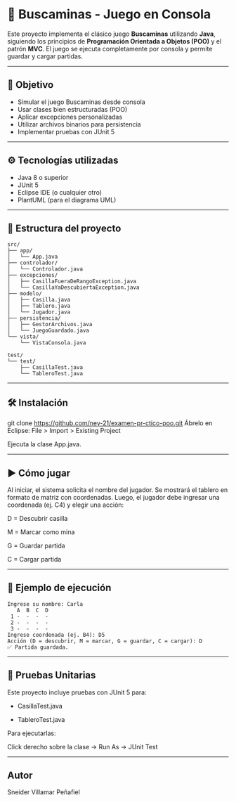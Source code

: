 # 🧨 Buscaminas - Juego en Consola

Este proyecto implementa el clásico juego **Buscaminas** utilizando **Java**, siguiendo los principios de **Programación Orientada a Objetos (POO)** y el patrón **MVC**. El juego se ejecuta completamente por consola y permite guardar y cargar partidas.

---

## 🎯 Objetivo

- Simular el juego Buscaminas desde consola
- Usar clases bien estructuradas (POO)
- Aplicar excepciones personalizadas
- Utilizar archivos binarios para persistencia
- Implementar pruebas con JUnit 5

---

## ⚙️ Tecnologías utilizadas

- Java 8 o superior
- JUnit 5
- Eclipse IDE (o cualquier otro)
- PlantUML (para el diagrama UML)

---

## 📁 Estructura del proyecto

```plaintext
src/
├── app/
│   └── App.java
├── controlador/
│   └── Controlador.java
├── excepciones/
│   ├── CasillaFueraDeRangoException.java
│   └── CasillaYaDescubiertaException.java
├── modelo/
│   ├── Casilla.java
│   ├── Tablero.java
│   └── Jugador.java
├── persistencia/
│   ├── GestorArchivos.java
│   └── JuegoGuardado.java
└── vista/
    └── VistaConsola.java

test/
└── test/
    ├── CasillaTest.java
    └── TableroTest.java
```
---

## 🛠️ Instalación
git clone https://github.com/ney-21/examen-pr-ctico-poo.git
Ábrelo en Eclipse:
File > Import > Existing Project

Ejecuta la clase App.java.

---

## ▶️ Cómo jugar
Al iniciar, el sistema solicita el nombre del jugador.
Se mostrará el tablero en formato de matriz con coordenadas.
Luego, el jugador debe ingresar una coordenada (ej. C4) y elegir una acción:

D = Descubrir casilla

M = Marcar como mina

G = Guardar partida

C = Cargar partida

---

## 💬 Ejemplo de ejecución

```plaintext
Ingrese su nombre: Carla
   A  B  C  D
 1 -  -  -  -
 2 -  -  -  -
 3 -  -  -  -
Ingrese coordenada (ej. B4): D5
Acción (D = descubrir, M = marcar, G = guardar, C = cargar): D
✅ Partida guardada.
```

---

## 🧪 Pruebas Unitarias
Este proyecto incluye pruebas con JUnit 5 para:

- CasillaTest.java

- TableroTest.java

Para ejecutarlas:

Click derecho sobre la clase → Run As → JUnit Test

---

## Autor
Sneider Villamar Peñafiel